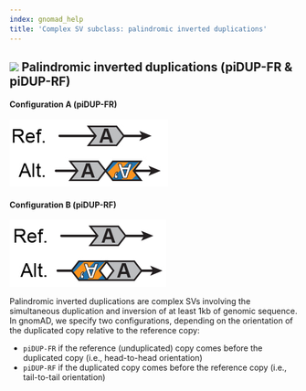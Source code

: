 ```yaml
---
index: gnomad_help  
title: 'Complex SV subclass: palindromic inverted duplications'  
---
```


## ![](https://placehold.it/15/71E38C/000000?text=+) Palindromic inverted duplications (piDUP-FR & piDUP-RF)  

#### Configuration A (piDUP-FR)

![Palindromic inverted duplication (piDUP-FR)](gnomAD_browser.SV_schematics_piDUP_FR.jpg)  

#### Configuration B (piDUP-RF)  

![Palindromic inverted duplication (piDUP-RF)](gnomAD_browser.SV_schematics_piDUP_RF.jpg)  

Palindromic inverted duplications are complex SVs involving the simultaneous duplication and inversion of at least 1kb of genomic sequence. In gnomAD, we specify two configurations, depending on the orientation of the duplicated copy relative to the reference copy: 
  - `piDUP-FR` if the reference (unduplicated) copy comes before the duplicated copy (i.e., head-to-head orientation)
  - `piDUP-RF` if the duplicated copy comes before the reference copy (i.e., tail-to-tail orientation)
